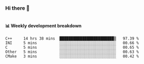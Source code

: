 ### Hi there 👋

<img  src="https://github-readme-stats.vercel.app/api?username=bokket&show_icons=true" alt="">

<img align="right" src="https://github-readme-stats.vercel.app/api/top-langs/?username=bokket" alt="">

#### :bar_chart: Weekly development breakdown


<!--START_SECTION:waka-->
```text
C++     14 hrs 38 mins  ████████████████████████▒   97.39 % 
INI     5 mins          ░░░░░░░░░░░░░░░░░░░░░░░░░   00.66 % 
C       5 mins          ░░░░░░░░░░░░░░░░░░░░░░░░░   00.65 % 
Other   5 mins          ░░░░░░░░░░░░░░░░░░░░░░░░░   00.63 % 
CMake   3 mins          ░░░░░░░░░░░░░░░░░░░░░░░░░   00.42 % 
```
<!--END_SECTION:waka-->

<!--
**bokket/bokket** is a ✨ _special_ ✨ repository because its `README.md` (this file) appears on your GitHub profile.

Here are some ideas to get you started:

- 🔭 I’m currently working on ...
- 🌱 I’m currently learning ...
- 👯 I’m looking to collaborate on ...
- 🤔 I’m looking for help with ...
- 💬 Ask me about ...
- 📫 How to reach me: ...
- 😄 Pronouns: ...
- ⚡ Fun fact: ...
-->
